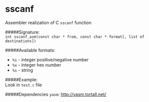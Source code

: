 # sscanf
Assembler realization of C `sscanf` function  

#####Signature:  
`int sscanf_asm(const char * from, const char * format[, list of destinations])`

#####Available formats:  
* `%i` - integer positive/negative number
* `%x` - integer hex number
* `%s` - string

#####Example:  
Look in `test.c` file

#####Dependencies
`yasm`: http://yasm.tortall.net/
